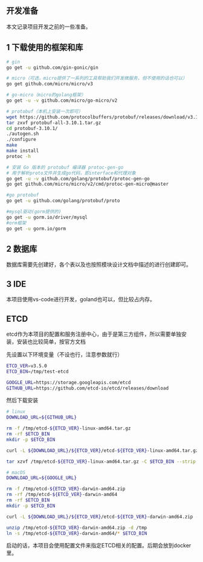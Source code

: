 ## 开发准备

本文记录项目开发之前的一些准备。

## 1 下载使用的框架和库

```bash
# gin
go get -u github.com/gin-gonic/gin

# micro（可选，micro提供了一系列的工具帮助我们开发微服务，但不使用的话也可以）
go get github.com/micro/micro/v3

# go-micro（micro的golang框架）
go get -u -v github.com/micro/go-micro/v2

# protobuf（本机上安装一次即可）
wget https://github.com/protocolbuffers/protobuf/releases/download/v3.10.1/protobuf-all-3.10.1.tar.gz
tar zxvf protobuf-all-3.10.1.tar.gz
cd protobuf-3.10.1/
./autogen.sh
./configure
make
make install
protoc -h

# 安装 Go 版本的 protobuf 编译器 protoc-gen-go
# 用于解析proto文件并生成go代码，即interface和代理对象
go get -u -v github.com/golang/protobuf/protoc-gen-go
go get github.com/micro/micro/v2/cmd/protoc-gen-micro@master

#go protobuf
go get -u github.com/golang/protobuf/proto

#mysql驱动(gorm提供的)
go get -u gorm.io/driver/mysql
#orm框架
go get -u gorm.io/gorm


```

## 2 数据库

数据库需要先创建好，各个表以及也按照模块设计文档中描述的进行创建即可。

## 3 IDE

本项目使用vs-code进行开发，goland也可以，但比较占内存。

## ETCD

etcd作为本项目的配置和服务注册中心，由于是第三方组件，所以需要单独安装，安装也比较简单，按官方文档

先设置以下环境变量（不设也行，注意参数就行）

```bash
ETCD_VER=v3.5.0
ETCD_BIN=/tmp/test-etcd

GOOGLE_URL=https://storage.googleapis.com/etcd
GITHUB_URL=https://github.com/etcd-io/etcd/releases/download
```

然后下载安装

```bash
# linux
DOWNLOAD_URL=${GITHUB_URL}

rm -f /tmp/etcd-${ETCD_VER}-linux-amd64.tar.gz
rm -rf $ETCD_BIN
mkdir -p $ETCD_BIN

curl -L ${DOWNLOAD_URL}/${ETCD_VER}/etcd-${ETCD_VER}-linux-amd64.tar.gz -o /tmp/etcd-${ETCD_VER}-linux-amd64.tar.gz

tar xzvf /tmp/etcd-${ETCD_VER}-linux-amd64.tar.gz -C $ETCD_BIN --strip-components=1

# macOS
DOWNLOAD_URL=${GOOGLE_URL}

rm -f /tmp/etcd-${ETCD_VER}-darwin-amd64.zip
rm -rf /tmp/etcd-${ETCD_VER}-darwin-amd64
rm -rf $ETCD_BIN
mkdir -p $ETCD_BIN

curl -L ${DOWNLOAD_URL}/${ETCD_VER}/etcd-${ETCD_VER}-darwin-amd64.zip -o /tmp/etcd-${ETCD_VER}-darwin-amd64.zip

unzip /tmp/etcd-${ETCD_VER}-darwin-amd64.zip -d /tmp
ln -s /tmp/etcd-${ETCD_VER}-darwin-amd64/* $ETCD_BIN
```

启动的话，本项目会使用配置文件来指定ETCD相关的配置。后期会放到docker里。